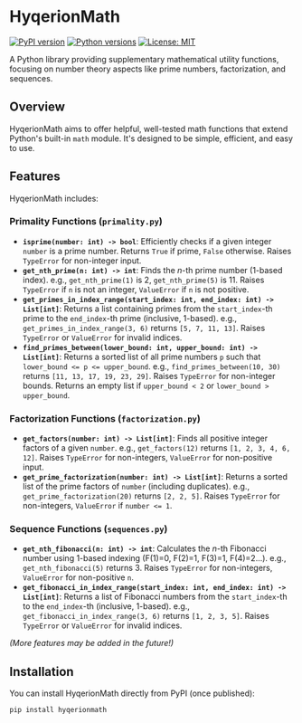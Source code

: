 # HyqerionMath

[![PyPI version](https://badge.fury.io/py/hyqerionmath.svg)](https://badge.fury.io/py/hyqerionmath) <!-- Replace 'hyqerionmath' if your PyPI name is different -->
[![Python versions](https://img.shields.io/pypi/pyversions/hyqerionmath.svg)](https://pypi.org/project/hyqerionmath/) <!-- Replace 'hyqerionmath' if your PyPI name is different -->
[![License: MIT](https://img.shields.io/badge/License-MIT-yellow.svg)](https://opensource.org/licenses/MIT) <!-- Link assumes MIT License -->

A Python library providing supplementary mathematical utility functions, focusing on number theory aspects like prime numbers, factorization, and sequences.

## Overview

HyqerionMath aims to offer helpful, well-tested math functions that extend Python's built-in `math` module. It's designed to be simple, efficient, and easy to use.

## Features

HyqerionMath includes:

### Primality Functions (`primality.py`)

*   **`isprime(number: int) -> bool`**: Efficiently checks if a given integer `number` is a prime number. Returns `True` if prime, `False` otherwise. Raises `TypeError` for non-integer input.
*   **`get_nth_prime(n: int) -> int`**: Finds the *n*-th prime number (1-based index). e.g., `get_nth_prime(1)` is 2, `get_nth_prime(5)` is 11. Raises `TypeError` if `n` is not an integer, `ValueError` if `n` is not positive.
*   **`get_primes_in_index_range(start_index: int, end_index: int) -> List[int]`**: Returns a list containing primes from the `start_index`-th prime to the `end_index`-th prime (inclusive, 1-based). e.g., `get_primes_in_index_range(3, 6)` returns `[5, 7, 11, 13]`. Raises `TypeError` or `ValueError` for invalid indices.
*   **`find_primes_between(lower_bound: int, upper_bound: int) -> List[int]`**: Returns a sorted list of all prime numbers `p` such that `lower_bound <= p <= upper_bound`. e.g., `find_primes_between(10, 30)` returns `[11, 13, 17, 19, 23, 29]`. Raises `TypeError` for non-integer bounds. Returns an empty list if `upper_bound < 2` or `lower_bound > upper_bound`.

### Factorization Functions (`factorization.py`)

*   **`get_factors(number: int) -> List[int]`**: Finds all positive integer factors of a given `number`. e.g., `get_factors(12)` returns `[1, 2, 3, 4, 6, 12]`. Raises `TypeError` for non-integers, `ValueError` for non-positive input.
*   **`get_prime_factorization(number: int) -> List[int]`**: Returns a sorted list of the prime factors of `number` (including duplicates). e.g., `get_prime_factorization(20)` returns `[2, 2, 5]`. Raises `TypeError` for non-integers, `ValueError` if `number <= 1`.

### Sequence Functions (`sequences.py`)

*   **`get_nth_fibonacci(n: int) -> int`**: Calculates the *n*-th Fibonacci number using 1-based indexing (F(1)=0, F(2)=1, F(3)=1, F(4)=2...). e.g., `get_nth_fibonacci(5)` returns 3. Raises `TypeError` for non-integers, `ValueError` for non-positive `n`.
*   **`get_fibonacci_in_index_range(start_index: int, end_index: int) -> List[int]`**: Returns a list of Fibonacci numbers from the `start_index`-th to the `end_index`-th (inclusive, 1-based). e.g., `get_fibonacci_in_index_range(3, 6)` returns `[1, 2, 3, 5]`. Raises `TypeError` or `ValueError` for invalid indices.

*(More features may be added in the future!)*

## Installation

You can install HyqerionMath directly from PyPI (once published):

```bash
pip install hyqerionmath